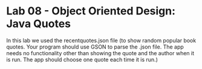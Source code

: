 # Lab 08 - Object Oriented Design: Java Quotes

In this lab we used the recentquotes.json file (to show random popular book quotes. Your program should use GSON to parse the .json file. The app needs no functionality other than showing the quote and the author when it is run. The app should choose one quote each time it is run.)